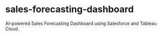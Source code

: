 # sales-forecasting-dashboard
AI-powered Sales Forecasting Dashboard using Salesforce and Tableau Cloud.
